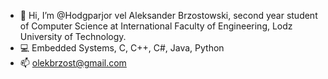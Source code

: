 - 👋 Hi, I’m @Hodgparjor vel Aleksander Brzostowski, second year student of Computer Science at International Faculty of Engineering, Lodz University of Technology.
- 💻 Embedded Systems, C, C++, C#, Java, Python
- 📫 olekbrzost@gmail.com

<!---
Hodgparjor/Hodgparjor is a ✨ special ✨ repository because its `README.md` (this file) appears on your GitHub profile.
You can click the Preview link to take a look at your changes.
--->
